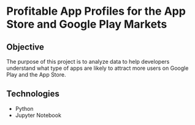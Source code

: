 # Profitable App Profiles for the App Store and Google Play Markets

## Objective
The purpose of this project is to analyze data to help developers understand what type of apps are likely to attract more users on Google Play and the App Store. 

## Technologies
- Python
- Jupyter Notebook


